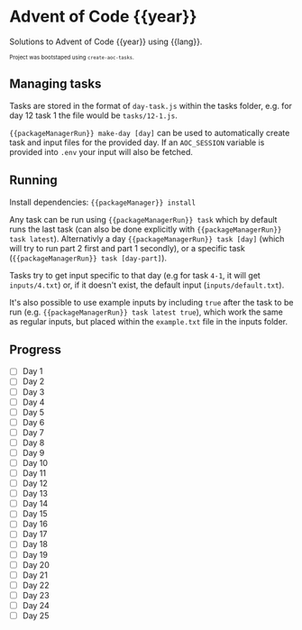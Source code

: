 # Advent of Code {{year}}

Solutions to Advent of Code {{year}} using {{lang}}.

<sub><sup>Project was bootstaped using `create-aoc-tasks`.</sup></sub>

## Managing tasks

Tasks are stored in the format of `day-task.js` within the tasks folder, e.g. for day 12 task 1 the file would be `tasks/12-1.js`.

`{{packageManagerRun}} make-day [day]` can be used to automatically create task and input files for the provided day. If an `AOC_SESSION` variable is provided into `.env` your input will also be fetched.

## Running

Install dependencies: `{{packageManager}} install`

Any task can be run using `{{packageManagerRun}} task` which by default runs the last task (can also be done explicitly with `{{packageManagerRun}} task latest`). Alternativly a day `{{packageManagerRun}} task [day]` (which will try to run part 2 first and part 1 secondly), or a specific task (`{{packageManagerRun}} task [day-part]`).

Tasks try to get input specific to that day (e.g for task `4-1`, it will get `inputs/4.txt`) or, if it doesn't exist, the default input (`inputs/default.txt`).

It's also possible to use example inputs by including `true` after the task to be run (e.g. `{{packageManagerRun}} task latest true`), which work the same as regular inputs, but placed within the `example.txt` file in the inputs folder.

## Progress

- [ ] Day 1
- [ ] Day 2
- [ ] Day 3
- [ ] Day 4
- [ ] Day 5
- [ ] Day 6
- [ ] Day 7
- [ ] Day 8
- [ ] Day 9
- [ ] Day 10
- [ ] Day 11
- [ ] Day 12
- [ ] Day 13
- [ ] Day 14
- [ ] Day 15
- [ ] Day 16
- [ ] Day 17
- [ ] Day 18
- [ ] Day 19
- [ ] Day 20
- [ ] Day 21
- [ ] Day 22
- [ ] Day 23
- [ ] Day 24
- [ ] Day 25
